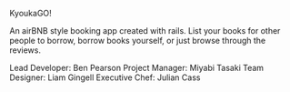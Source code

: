 KyoukaGO!

An airBNB style booking app created with rails. List your books for other people to borrow,
borrow books yourself, or just browse through the reviews.

Lead Developer:   Ben Pearson
Project Manager:  Miyabi Tasaki
Team Designer:    Liam Gingell
Executive Chef:   Julian Cass
